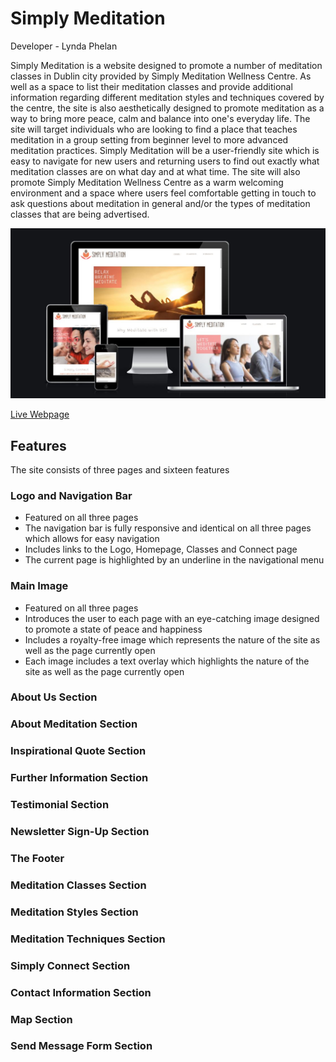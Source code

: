 # Simply Meditation
Developer - Lynda Phelan

Simply Meditation is a website designed to promote a number of meditation classes in Dublin city provided by Simply Meditation Wellness Centre. As well as a space to list their meditation classes and provide additional information regarding different meditation styles and techniques covered by the centre, the site is also aesthetically designed to promote meditation as a way to bring more peace, calm and balance into one's everyday life. The site will target individuals who are looking to find a place that teaches meditation in a group setting from beginner level to more advanced meditation practices. Simply Meditation will be a user-friendly site which is easy to navigate for new users and returning users to find out exactly what meditation classes are on what day and at what time. The site will also promote Simply Meditation Wellness Centre as a warm welcoming environment and a space where users feel comfortable getting in touch to ask questions about meditation in general and/or the types of meditation classes that are being advertised.

![Mockup Image](docs/simply-meditation-responsive.JPG)

[Live Webpage](https://lyn-da.github.io/simply-meditation/)

## Features
The site consists of three pages and sixteen features

### Logo and Navigation Bar
- Featured on all three pages
- The navigation bar is fully responsive and identical on all three pages which allows for easy navigation
- Includes links to the Logo, Homepage, Classes and Connect page
- The current page is highlighted by an underline in the navigational menu


### Main Image
- Featured on all three pages
- Introduces the user to each page with an eye-catching image designed to promote a state of peace and happiness
- Includes a royalty-free image which represents the nature of the site as well as the page currently open
- Each image includes a text overlay which highlights the nature of the site as well as the page currently open


### About Us Section


### About Meditation Section


### Inspirational Quote Section


### Further Information Section


### Testimonial Section 


### Newsletter Sign-Up Section


### The Footer


### Meditation Classes Section


### Meditation Styles Section


### Meditation Techniques Section


### Simply Connect Section


### Contact Information Section


### Map Section


### Send Message Form Section

